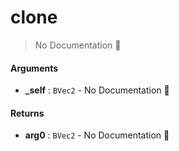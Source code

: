 # clone

> No Documentation 🚧

#### Arguments

- **\_self** : `BVec2` \- No Documentation 🚧

#### Returns

- **arg0** : `BVec2` \- No Documentation 🚧